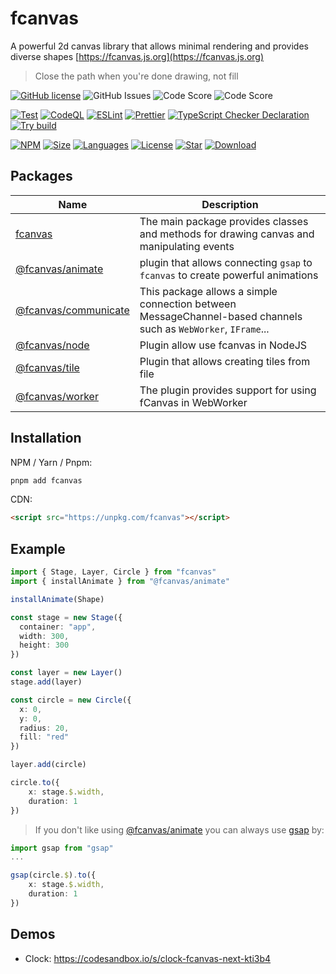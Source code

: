 # fcanvas

A powerful 2d canvas library that allows minimal rendering and provides diverse shapes
[https://fcanvas.js.org](https://fcanvas.js.org)

> Close the path when you're done drawing, not fill

[![GitHub license](https://img.shields.io/github/license/fcanvas/fcanvas)](https://github.com/fcanvas/fcanvas/blob/main/LICENSE) <img alt="GitHub Issues" src="https://img.shields.io/github/issues/fcanvas/fcanvas" /> <img alt="Code Score" src="https://api.codiga.io/project/35319/score/svg" /> <img alt="Code Score" src="https://api.codiga.io/project/35319/status/svg" />

[![Test](https://github.com/fcanvas/fcanvas/actions/workflows/test.yml/badge.svg)](https://github.com/fcanvas/fcanvas/actions/workflows/test.yml)
[![CodeQL](https://github.com/fcanvas/fcanvas/actions/workflows/codeql.yml/badge.svg)](https://github.com/fcanvas/fcanvas/actions/workflows/codeql.yml)
[![ESLint](https://github.com/fcanvas/fcanvas/actions/workflows/eslint.yml/badge.svg)](https://github.com/fcanvas/fcanvas/actions/workflows/eslint.yml)
[![Prettier](https://github.com/fcanvas/fcanvas/actions/workflows/prettier.yml/badge.svg)](https://github.com/fcanvas/fcanvas/actions/workflows/pretter.yml)
[![TypeScript Checker Declaration](https://github.com/fcanvas/fcanvas/actions/workflows/typing.yml/badge.svg)](https://github.com/fcanvas/fcanvas/actions/workflows/typing.yml)
[![Try build](https://github.com/fcanvas/fcanvas/actions/workflows/try-build.yml/badge.svg)](https://github.com/fcanvas/fcanvas/actions/workflows/try-build.yml)


[![NPM](https://badge.fury.io/js/fcanvas.svg)](http://badge.fury.io/js/fcanvas)
[![Size](https://img.shields.io/bundlephobia/minzip/fcanvas/latest)](https://npmjs.org/package/fcanvas)
[![Languages](https://img.shields.io/github/languages/top/fcanvas/fcanvas)](https://npmjs.org/package/fcanvas)
[![License](https://img.shields.io/npm/l/fcanvas)](https://npmjs.org/package/fcanvas)
[![Star](https://img.shields.io/github/stars/fcanvas/fcanvas)](https://github.com/fcanvas/fcanvas/stargazers)
[![Download](https://img.shields.io/npm/dm/fcanvas)](https://npmjs.org/package/fcanvas)

## Packages
| Name | Description |
| ---- | ----------- |
| [fcanvas](./packages/fcanvas/) | The main package provides classes and methods for drawing canvas and manipulating events |
| [@fcanvas/animate](./packages/animate/) | plugin that allows connecting `gsap` to `fcanvas` to create powerful animations |
| [@fcanvas/communicate](./packages/communicate/) | This package allows a simple connection between MessageChannel-based channels such as `WebWorker`, `IFrame`... |
| [@fcanvas/node](./packages/node/) | Plugin allow use fcanvas in NodeJS |
| [@fcanvas/tile](./packages/tile/) | Plugin that allows creating tiles from file |
| [@fcanvas/worker](./packages/worker) | The plugin provides support for using fCanvas in WebWorker | 

## Installation

NPM / Yarn / Pnpm:

```bash
pnpm add fcanvas
```

CDN:

```html
<script src="https://unpkg.com/fcanvas"></script>
```

## Example

```ts
import { Stage, Layer, Circle } from "fcanvas"
import { installAnimate } from "@fcanvas/animate"

installAnimate(Shape)

const stage = new Stage({
  container: "app",
  width: 300,
  height: 300
})

const layer = new Layer()
stage.add(layer)

const circle = new Circle({
  x: 0,
  y: 0,
  radius: 20,
  fill: "red"
})

layer.add(circle)

circle.to({
    x: stage.$.width,
    duration: 1
})
```

> If you don't like using [@fcanvas/animate](https://npmjs.com/package/@fcanvas/animate) you can always use [gsap](https://npmjs.com/package/gsap) by:


```ts
import gsap from "gsap"
...

gsap(circle.$).to({
    x: stage.$.width,
    duration: 1
})
```

## Demos

- Clock: https://codesandbox.io/s/clock-fcanvas-next-kti3b4
